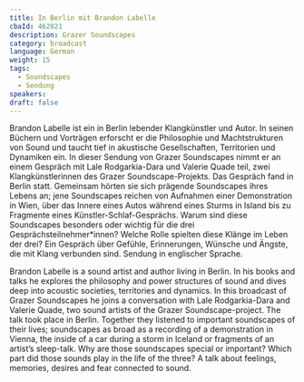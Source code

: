 ```yaml
---
title: In Berlin mit Brandon Labelle
cbaId: 462821
description: Grazer Soundscapes
category: broadcast
language: German
weight: 15
tags:
  - Soundscapes
  - Sendung
speakers:
draft: false
---
```

Brandon Labelle ist ein in Berlin lebender Klangkünstler und Autor. In seinen Büchern und Vorträgen erforscht er die Philosophie und Machtstrukturen von Sound und taucht tief in akustische Gesellschaften, Territorien und Dynamiken ein. In dieser Sendung von Grazer Soundscapes nimmt er an einem Gespräch mit Lale Rodgarkia-Dara und Valerie Quade teil, zwei Klangkünstlerinnen des Grazer Soundscape-Projekts. Das Gespräch fand in Berlin statt. Gemeinsam hörten sie sich prägende Soundscapes ihres Lebens an; jene Soundscapes reichen von Aufnahmen einer Demonstration in Wien, über das Innere eines Autos während eines Sturms in Island bis zu Fragmente eines Künstler-Schlaf-Gesprächs. Warum sind diese Soundscapes besonders oder wichtig für die drei Gesprächsteilnehmer*innen? Welche Rolle spielten diese Klänge im Leben der drei? Ein Gespräch über Gefühle, Erinnerungen, Wünsche und Ängste, die mit Klang verbunden sind. Sendung in englischer Sprache.

Brandon Labelle is a sound artist and author living in Berlin. In his books and talks he explores the philosophy and power structures of sound and dives deep into acoustic societies, territories and dynamics. In this broadcast of Grazer Soundscapes he joins a conversation with Lale Rodgarkia-Dara and Valerie Quade, two sound artists of the Grazer Soundscape-project. The talk took place in Berlin. Together they listened to important soundscapes of their lives; soundscapes as broad as a recording of a demonstration in Vienna, the inside of a car during a storm in Iceland or fragments of an artist’s sleep-talk. Why are those soundscapes special or important? Which part did those sounds play in the life of the three? A talk about feelings, memories, desires and fear connected to sound.
